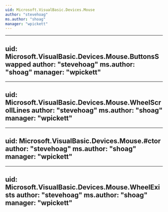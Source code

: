 ```yaml
---
uid: Microsoft.VisualBasic.Devices.Mouse
author: "stevehoag"
ms.author: "shoag"
manager: "wpickett"
---
```


---
uid: Microsoft.VisualBasic.Devices.Mouse.ButtonsSwapped
author: "stevehoag"
ms.author: "shoag"
manager: "wpickett"
---

---
uid: Microsoft.VisualBasic.Devices.Mouse.WheelScrollLines
author: "stevehoag"
ms.author: "shoag"
manager: "wpickett"
---

---
uid: Microsoft.VisualBasic.Devices.Mouse.#ctor
author: "stevehoag"
ms.author: "shoag"
manager: "wpickett"
---

---
uid: Microsoft.VisualBasic.Devices.Mouse.WheelExists
author: "stevehoag"
ms.author: "shoag"
manager: "wpickett"
---
